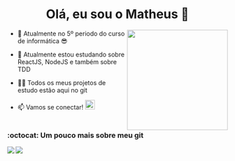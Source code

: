 <h1 align="center">Olá, eu sou o Matheus 👋</h1>

<img align='right' src="https://media.giphy.com/media/M9gbBd9nbDrOTu1Mqx/giphy.gif" width="230">

- 🏫 Atualmente no 5º periodo do curso de informática 😎

- 🌱 Atualmente estou estudando sobre ReactJS, NodeJS e também sobre TDD

- 👨‍💻 Todos os meus projetos de estudo estão aqui no git <code><a href="https://github.githubassets.com/images/modules/logos_page/GitHub-Mark.png"></a></code>
[](https://github.com/matheusinfo)

- 📫 Vamos se conectar!  <code><a href="https://www.linkedin.com/in/matheus-andrade-55024b160/" title="LinkedIn Profile"><img width="22" src="https://seeklogo.com/images/L/linkedin-icon-logo-FBADE03110-seeklogo.com.png"></a></code>
<br><br>

<h3 margin-left:"150px">:octocat: Um pouco mais sobre meu git</h3>

<img align="left" src="https://github-readme-stats.vercel.app/api/top-langs/?username=matheusinfo&theme=cobalt" />
<img align="center" src="https://github-readme-stats.vercel.app/api?username=matheusinfo&show_icons=true&hide=contribs,issues&theme=cobalt" />

